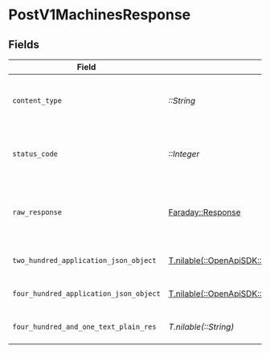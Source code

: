 # PostV1MachinesResponse


## Fields

| Field                                                                                                                                    | Type                                                                                                                                     | Required                                                                                                                                 | Description                                                                                                                              |
| ---------------------------------------------------------------------------------------------------------------------------------------- | ---------------------------------------------------------------------------------------------------------------------------------------- | ---------------------------------------------------------------------------------------------------------------------------------------- | ---------------------------------------------------------------------------------------------------------------------------------------- |
| `content_type`                                                                                                                           | *::String*                                                                                                                               | :heavy_check_mark:                                                                                                                       | HTTP response content type for this operation                                                                                            |
| `status_code`                                                                                                                            | *::Integer*                                                                                                                              | :heavy_check_mark:                                                                                                                       | HTTP response status code for this operation                                                                                             |
| `raw_response`                                                                                                                           | [Faraday::Response](https://www.rubydoc.info/gems/faraday/Faraday/Response)                                                              | :heavy_check_mark:                                                                                                                       | Raw HTTP response; suitable for custom response parsing                                                                                  |
| `two_hundred_application_json_object`                                                                                                    | [T.nilable(::OpenApiSDK::Operations::PostV1MachinesResponseBody)](../../models/operations/postv1machinesresponsebody.md)                 | :heavy_minus_sign:                                                                                                                       | Machine created successfully                                                                                                             |
| `four_hundred_application_json_object`                                                                                                   | [T.nilable(::OpenApiSDK::Operations::PostV1MachinesMachinesResponseBody)](../../models/operations/postv1machinesmachinesresponsebody.md) | :heavy_minus_sign:                                                                                                                       | Error in creating machine                                                                                                                |
| `four_hundred_and_one_text_plain_res`                                                                                                    | *T.nilable(::String)*                                                                                                                    | :heavy_minus_sign:                                                                                                                       | Invalid or expired token                                                                                                                 |